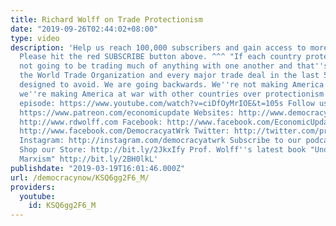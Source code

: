 ```yaml
---
title: Richard Wolff on Trade Protectionism
date: "2019-09-26T02:44:02+08:00"
type: video
description: 'Help us reach 100,000 subscribers and gain access to more studio time!
  Please hit the red SUBSCRIBE button above. ^^^ "If each country protects we''re
  not going to be trading much of anything with one another and that''s exactly what
  the World Trade Organization and every major trade deal in the last 50 years was
  designed to avoid. We are going backwards. We''re not making America great again,
  we''re making America at war with other countries over protectionism." Watch entire
  episode: https://www.youtube.com/watch?v=ciDfOyMrIOE&t=105s Follow us ONLINE: Patreon:
  https://www.patreon.com/economicupdate Websites: http://www.democracyatwork.info/economicupdate
  http://www.rdwolff.com Facebook: http://www.facebook.com/EconomicUpdate http://www.facebook.com/RichardDWolff
  http://www.facebook.com/DemocracyatWrk Twitter: http://twitter.com/profwolff http://twitter.com/democracyatwrk
  Instagram: http://instagram.com/democracyatwrk Subscribe to our podcast: http://economicupdate.libsyn.com
  Shop our Store: http://bit.ly/2JkxIfy Prof. Wolff''s latest book "Understanding
  Marxism" http://bit.ly/2BH0lkL'
publishdate: "2019-03-19T16:01:46.000Z"
url: /democracynow/KSQ6gg2F6_M/
providers:
  youtube:
    id: KSQ6gg2F6_M
---
```

